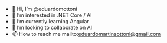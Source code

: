 - 👋 Hi, I’m @eduardomottoni
- 👀 I’m interested in .NET Core / AI
- 🌱 I’m currently learning Angular
- 💞️ I’m looking to collaborate on AI
- 📫 How to reach me mailto:eduardomartinsottoni@gmail.com

<!---
eduardomottoni/eduardomottoni is a ✨ special ✨ repository because its `README.md` (this file) appears on your GitHub profile.
You can click the Preview link to take a look at your changes.
--->
